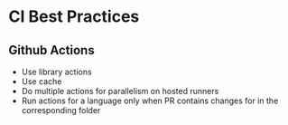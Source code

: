 # CI Best Practices

## Github Actions

- Use library actions
- Use cache
- Do multiple actions for parallelism on hosted runners
- Run actions for a language only when PR contains changes for in the corresponding folder
